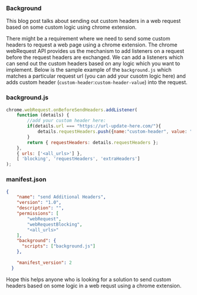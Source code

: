 ### Background
This blog post talks about sending out custom headers in a web request based on some custom logic using chrome extension.

There might be a requirement where we need to send some custom headers to request a web page using a chrome extension.
The chrome webRequest API provides us the mechanism to add listeners on a request before the request headers are exchanged. 
We can add a listeners which can send out the custom headers based on any logic which you want to implement.
Below is the sample example of the `background.js` which matches a particular request url (you can add your cusotm logic here) and adds custom header (`custom-header`:`custom-header-value`) into the request.

### background.js
```js
chrome.webRequest.onBeforeSendHeaders.addListener(
    function (details) {
        //add your custom header here:
        if(details.url === "https://url-update-here.com/"){
            details.requestHeaders.push({name:"custom-header", value: "custom-header-value"})
        }
        return { requestHeaders: details.requestHeaders };
    },
    { urls: ['<all_urls>'] },
    [ 'blocking', 'requestHeaders', 'extraHeaders']
);
```
### manifest.json

```json
{
    "name": "send Additional Headers",
    "version": "1.0",
    "description": "",
    "permissions": [
        "webRequest", 
        "webRequestBlocking",
        "<all_urls>"
    ],
    "background": {
      "scripts": ["background.js"]
    },
  
    "manifest_version": 2
  }
```
Hope this helps anyone who is looking for a solution to send custom headers based on some logic in a web requst using a chrome extension.
